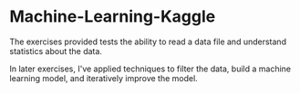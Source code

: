 # Machine-Learning-Kaggle
The exercises provided tests the ability to read a data file and understand statistics about the data.

In later exercises, I've applied techniques to filter the data, build a machine learning model, and iteratively improve the model.
